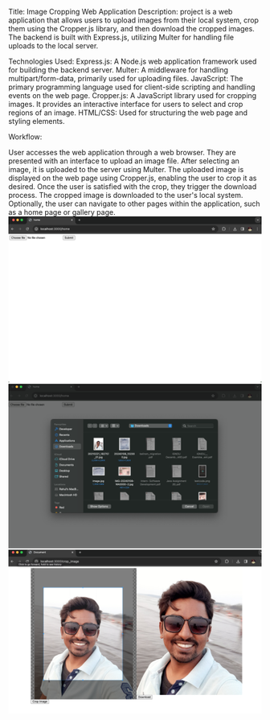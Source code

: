 Title: Image Cropping Web Application
Description:
project is a web application that allows users to upload images from their local system, crop them using the Cropper.js library, and then download the cropped images. The backend is built with Express.js, utilizing Multer for handling file uploads to the local server.

Technologies Used:
Express.js: A Node.js web application framework used for building the backend server.
Multer: A middleware for handling multipart/form-data, primarily used for uploading files.
JavaScript: The primary programming language used for client-side scripting and handling events on the web page.
Cropper.js: A JavaScript library used for cropping images. It provides an interactive interface for users to select and crop regions of an image.
HTML/CSS: Used for structuring the web page and styling elements.

Workflow:

User accesses the web application through a web browser.
They are presented with an interface to upload an image file.
After selecting an image, it is uploaded to the server using Multer.
The uploaded image is displayed on the web page using Cropper.js, enabling the user to crop it as desired.
Once the user is satisfied with the crop, they trigger the download process.
The cropped image is downloaded to the user's local system.
Optionally, the user can navigate to other pages within the application, such as a home page or gallery page.
![Alt text](image.png)
![Alt text](image-1.png)
![Alt text](image-2.png)